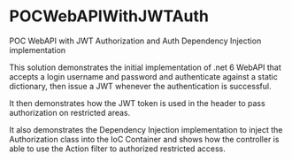 # POCWebAPIWithJWTAuth
POC WebAPI with JWT Authorization and Auth Dependency Injection implementation

This solution demonstrates the initial implementation of .net 6 WebAPI that accepts a login username and password and authenticate against a static dictionary, then issue a JWT whenever the authentication is successful.

It then demonstrates how the JWT token is used in the header to pass authorization on restricted areas.

It also demonstrates the Dependency Injection implementation to inject the Authorization class into the IoC Container and shows how the controller is able to use the Action filter to authorized restricted access.
